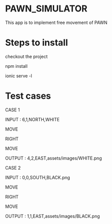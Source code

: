 # PAWN_SIMULATOR
This app is to implement free movement of PAWN

# Steps to install 
checkout the project


 npm install


ionic serve -l

# Test cases 

CASE 1

INPUT : 6,1,NORTH,WHITE

MOVE

RIGHT

MOVE

OUTPUT : 4,2,EAST,assets/images/WHITE.png



CASE 2

INPUT : 0,0,SOUTH,BLACK.png

MOVE

RIGHT

MOVE

OUTPUT : 1,1,EAST,assets/images/BLACK.png
